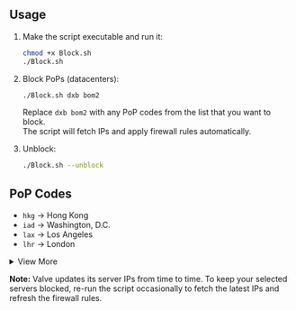 ## Usage

1. Make the script executable and run it:  
   ```bash
   chmod +x Block.sh
   ./Block.sh
   ```

2. Block PoPs (datacenters):  
   ```bash
   ./Block.sh dxb bom2
   ```  
   Replace `dxb bom2` with any PoP codes from the list that you want to block.  
   The script will fetch IPs and apply firewall rules automatically.

3. Unblock:

   ```bash
   ./Block.sh --unblock
   ```

## PoP Codes

- `hkg` → Hong Kong  
- `iad` → Washington, D.C.  
- `lax` → Los Angeles  
- `lhr` → London  

<details>
  <summary>View More</summary>

- `ams` → Amsterdam  
- `bom2` → Mumbai  
- `dxb` → Dubai  
- `fra` → Frankfurt  
- `mad` → Madrid  
- `man` → Manchester  
- `mrs` → Marseille  
- `osl` → Oslo  
- `par` → Paris  
- `scl` → Santiago  
- `sea` → Seattle  
- `sgp` → Singapore  
- `sto` → Stockholm  
- `syd` → Sydney  
- `tsn` → Tianjin  
- `vie` → Vienna  
- `waw` → Warsaw  

</details>

**Note:** Valve updates its server IPs from time to time. To keep your selected servers blocked, re-run the script occasionally to fetch the latest IPs and refresh the firewall rules.
